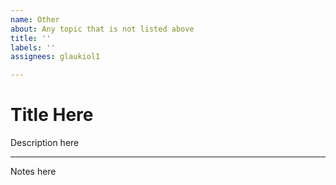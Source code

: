 ```yaml
---
name: Other
about: Any topic that is not listed above
title: ''
labels: ''
assignees: glaukiol1

---
```


# Title Here

Description here

---

Notes here
